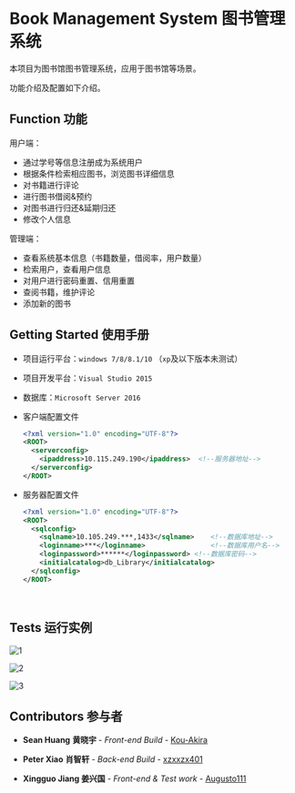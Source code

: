 # Book Management System 图书管理系统

本项目为图书馆图书管理系统，应用于图书馆等场景。

功能介绍及配置如下介绍。

## Function 功能

用户端：

- 通过学号等信息注册成为系统用户
- 根据条件检索相应图书，浏览图书详细信息
- 对书籍进行评论
- 进行图书借阅&预约
- 对图书进行归还&延期归还
- 修改个人信息

管理端：

- 查看系统基本信息（书籍数量，借阅率，用户数量）
- 检索用户，查看用户信息
- 对用户进行密码重置、信用重置
- 查阅书籍，维护评论
- 添加新的图书

## Getting Started 使用手册

- 项目运行平台：`windows 7/8/8.1/10` （`xp`及以下版本未测试）

- 项目开发平台：`Visual Studio 2015`

- 数据库：`Microsoft Server 2016`

- 客户端配置文件

  ```xml
  <?xml version="1.0" encoding="UTF-8"?>
  <ROOT>
    <serverconfig>
      <ipaddress>10.115.249.190</ipaddress>  <!--服务器地址-->
    </serverconfig>
  </ROOT>
  ```

- 服务器配置文件

  ```xml
  <?xml version="1.0" encoding="UTF-8"?>
  <ROOT>
    <sqlconfig>
      <sqlname>10.105.249.***,1433</sqlname>	<!--数据库地址-->
      <loginname>***</loginname>				<!--数据库用户名-->
      <loginpassword>******</loginpassword>	<!--数据库密码-->
      <initialcatalog>db_Library</initialcatalog>
    </sqlconfig>
  </ROOT>

  ```

  ​


## Tests 运行实例

![1](https://github.com/Kou-Akira/LIBRARY/blob/master/LIBRARY/DescribeImage/1.png)

![2](https://github.com/Kou-Akira/LIBRARY/blob/master/LIBRARY/DescribeImage/2.png)

![3](https://github.com/Kou-Akira/LIBRARY/blob/master/LIBRARY/DescribeImage/3.png)

## Contributors 参与者

- **Sean Huang**  **黄晓宇** - *Front-end Build* - [Kou-Akira](https://github.com/Kou-Akira)


- **Peter Xiao** **肖智轩** - *Back-end Build* - [xzxxzx401](https://github.com/xzxxzx401)
- **Xingguo Jiang 姜兴国** - *Front-end & Test work* - [Augusto111](https://github.com/Augusto111)

